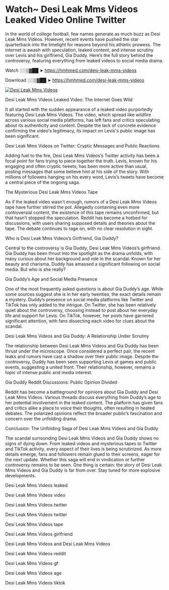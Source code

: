 # Watch~ Desi Leak Mms Videos Leaked Video Online Twitter

In the world of college football, few names generate as much buzz as Desi Leak Mms Videos. However, recent events have pushed the star quarterback into the limelight for reasons beyond his athletic prowess. The internet is awash with speculation, leaked content, and intense scrutiny over Levis and his girlfriend, Gia Duddy. Here’s the full story behind the controversy, featuring everything from leaked videos to social media drama.

Watch ░░▒▓██ ➤ https://hmhmed.com/desi-leak-mms-videos

Download ░░▒▓██ ➤ https://hmhmed.com/desi-leak-mms-videos

[![Desi Leak Mms Videos](https://i.imgur.com/dJHk4Zq.gif)](https://hmhmed.com/desi-leak-mms-videos)

Desi Leak Mms Videos Leaked Video: The Internet Goes Wild

It all started with the sudden appearance of a leaked video purportedly featuring Desi Leak Mms Videos. The video, which spread like wildfire across various social media platforms, has left fans and critics speculating about its authenticity and content. Despite the lack of concrete evidence confirming the video's legitimacy, its impact on Levis's public image has been significant.

Desi Leak Mms Videos on Twitter: Cryptic Messages and Public Reactions

Adding fuel to the fire, Desi Leak Mms Videos’s Twitter activity has been a focal point for fans trying to piece together the truth. Levis, known for his engaging and often cryptic tweets, has been more active than usual, posting messages that some believe hint at his side of the story. With millions of followers hanging on his every word, Levis’s tweets have become a central piece of the ongoing saga.

The Mysterious Desi Leak Mms Videos Tape

As if the leaked video wasn’t enough, rumors of a Desi Leak Mms Videos tape have further stirred the pot. Allegedly containing even more controversial content, the existence of this tape remains unconfirmed, but that hasn’t stopped the speculation. Reddit has become a hotbed for discussions, with users sharing supposed details and theories about the tape. The debate continues to rage on, with no clear resolution in sight.

Who is Desi Leak Mms Videos’s Girlfriend, Gia Duddy?

Central to the controversy is Gia Duddy, Desi Leak Mms Videos’s girlfriend. Gia Duddy has been thrust into the spotlight as the drama unfolds, with many curious about her background and role in the scandal. Known for her beauty and charisma, Duddy has amassed a significant following on social media. But who is she really?

Gia Duddy’s Age and Social Media Presence

One of the most frequently asked questions is about Gia Duddy’s age. While some sources suggest she is in her early twenties, the exact details remain a mystery. Duddy’s presence on social media platforms like Twitter and TikTok has only added to the intrigue. On Twitter, she has been relatively quiet about the controversy, choosing instead to post about her everyday life and support for Levis. On TikTok, however, her posts have garnered significant attention, with fans dissecting each video for clues about the scandal.

Desi Leak Mms Videos and Gia Duddy: A Relationship Under Scrutiny

The relationship between Desi Leak Mms Videos and Gia Duddy has been thrust under the microscope. Once considered a perfect pair, the recent leaks and rumors have cast a shadow over their public image. Despite the controversy, Duddy has been seen supporting Levis at games and public events, suggesting a united front. Their relationship, however, remains a topic of intense public and media interest.

Gia Duddy Reddit Discussions: Public Opinion Divided

Reddit has become a battleground for opinions about Gia Duddy and Desi Leak Mms Videos. Various threads discuss everything from Duddy’s age to her potential involvement in the leaked content. The platform has given fans and critics alike a place to voice their thoughts, often resulting in heated debates. The polarized opinions reflect the broader public’s fascination and concern over the unfolding drama.

Conclusion: The Unfolding Saga of Desi Leak Mms Videos and Gia Duddy

The scandal surrounding Desi Leak Mms Videos and Gia Duddy shows no signs of dying down. From leaked videos and mysterious tapes to Twitter and TikTok activity, every aspect of their lives is being scrutinized. As more details emerge, fans and followers remain glued to their screens, eager for the next update. Whether this saga will end in vindication or further controversy remains to be seen. One thing is certain: the story of Desi Leak Mms Videos and Gia Duddy is far from over. Stay tuned for more explosive developments.

Desi Leak Mms Videos leaked

Desi Leak Mms Videos video

Desi Leak Mms Videos twitter

Desi Leak Mms Videos twitter

Desi Leak Mms Videos tape

Desi Leak Mms Videos girlfriend

Desi Leak Mms Videos and Desi Leak Mms Videos

Desi Leak Mms Videos reddit

Desi Leak Mms Videos gf

Desi Leak Mms Videos age

Desi Leak Mms Videos tiktok
